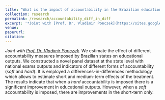 ```yaml
---
title: "What is the impact of accountability in the Brazilian educational system?: A differences-in-differences approach." 
collection: research
permalink: /research/accountability_diff_in_diff
excerpt: '*Joint with [Prof. Dr. Vladimir Ponczek](https://sites.google.com/site/vponczek/)*. We estimate the effect of different accountability measures imposed by Brazilian states on educational outputs. We constructed a novel panel dataset at the state level with national exams outputs and indicators of different forms of accountability (*soft* and *hard*). It is employed a differences-in-differences methodology which allows to estimate short and medium-term effects of the treatment. The results indicate that when a *hard* accountability is imposed there is a significant improvement in educational outputs. However, when a *soft* accountability is imposed, there are improvements in the short-term only.'
venue: 
paperurl: 
citation: 
---
```

*Joint with [Prof. Dr. Vladimir Ponczek](https://sites.google.com/site/vponczek/)*.
We estimate the effect of different accountability measures imposed by Brazilian states on educational outputs. We constructed a novel panel dataset at the state level with national exams outputs and indicators of different forms of accountability (*soft* and *hard*). It is employed a differences-in-differences methodology which allows to estimate short and medium-term effects of the treatment. The results indicate that when a *hard* accountability is imposed there is a significant improvement in educational outputs. However, when a *soft* accountability is imposed, there are improvements in the short-term only.
